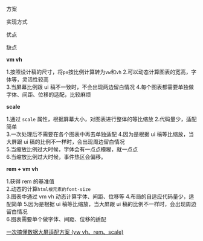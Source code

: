 方案

实现方式

优点

缺点

**vm vh**

1.按照设计稿的尺寸，将`px`按比例计算转为`vw`和`vh`
2.可以动态计算图表的宽高，字体等，灵活性较高  
3.当屏幕比例跟 ui 稿不一致时，不会出现两边留白情况
4.每个图表都需要单独做字体、间距、位移的适配，比较麻烦

**scale**

1.通过 `scale` 属性，根据屏幕大小，对图表进行整体的等比缩放
2.代码量少，适配简单  
3.一次处理后不需要在各个图表中再去单独适配
4.因为是根据 ui 稿等比缩放，当大屏跟 ui 稿的比例不一样时，会出现周边留白情况  
5.当缩放比例过大时候，字体会有一点点模糊，就一点点  
6.当缩放比例过大时候，事件热区会偏移。

**rem + vm vh**

1.获得 rem 的基准值  
2.动态的计算`html根元素的font-size`  
3.图表中通过 vm vh 动态计算字体、间距、位移等
4.布局的自适应代码量少，适配简单
5.因为是根据 ui 稿等比缩放，当大屏跟 ui 稿的比例不一样时，会出现周边留白情况  
6.图表需要单个做字体、间距、位移的适配

[一次搞懂数据大屏适配方案 (vw vh、rem、scale)](https://juejin.cn/post/7163932925955112996)